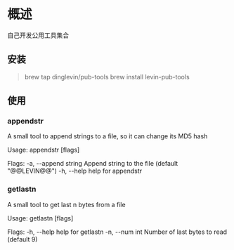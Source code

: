 # 概述
自己开发公用工具集合

## 安装
> brew tap dinglevin/pub-tools 
> brew install levin-pub-tools

## 使用
### appendstr
A small tool to append strings to a file, so it can change its MD5 hash

Usage:
  appendstr [flags]

Flags:
  -a, --append string   Append string to the file (default "@@LEVIN@@")
  -h, --help            help for appendstr

### getlastn
A small tool to get last n bytes from a file

Usage:
  getlastn [flags]

Flags:
  -h, --help      help for getlastn
  -n, --num int   Number of last bytes to read (default 9)

